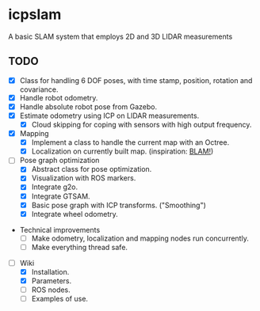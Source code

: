 # icpslam
A basic SLAM system that employs 2D and 3D LIDAR measurements


## TODO
- [X] Class for handling 6 DOF poses, with time stamp, position, rotation and covariance.
- [X] Handle robot odometry.
- [X] Handle absolute robot pose from Gazebo.
- [X] Estimate odometry using ICP on LIDAR measurements.
  - [X] Cloud skipping for coping with sensors with high output frequency.
- [X] Mapping
  - [X] Implement a class to handle the current map with an Octree.
  - [X] Localization on currently built map. (inspiration: [BLAM!](https://github.com/erik-nelson/blam))
- [ ] Pose graph optimization
  - [X] Abstract class for pose optimization.
  - [X] Visualization with ROS markers.
  - [X] Integrate g2o.
  - [X] Integrate GTSAM.
  - [X] Basic pose graph with ICP transforms. ("Smoothing")
  - [X] Integrate wheel odometry.
- Technical improvements
  - [ ] Make odometry, localization and mapping nodes run concurrently.
  - [ ] Make everything thread safe.
- [ ] Wiki
  - [X] Installation.
  - [X] Parameters.
  - [ ] ROS nodes.
  - [ ] Examples of use.
